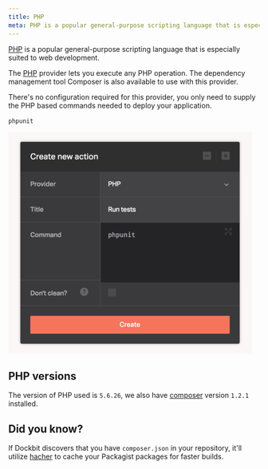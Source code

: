 ```yaml
---
title: PHP
meta: PHP is a popular general-purpose scripting language that is especially suited to web development.
---
```


[PHP](https://php.net/) is a popular general-purpose scripting language that is especially suited to web development.

The [PHP](https://php.net/) provider lets you execute any PHP operation. The dependency management tool Composer is also available to use with this provider.

There's no configuration required for this provider, you only need to supply the PHP based commands needed to deploy your application.

```
phpunit
```

![PHP](../images/integrations/php.png)

## PHP versions

The version of PHP used is `5.6.26`, we also have [composer](https://getcomposer.org/) version `1.2.1` installed.

## Did you know?

If Dockbit discovers that you have `composer.json` in your repository, it'll utilize [hacher](https://github.com/Dockbit/hacher) to cache your Packagist packages for faster builds.
